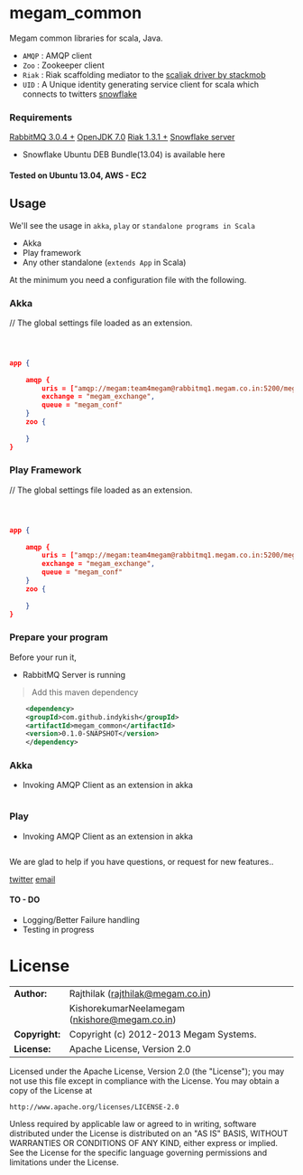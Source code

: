 megam_common
==========

Megam common libraries for scala, Java. 

* `AMQP` : AMQP client
* `Zoo`  : Zookeeper client
* `Riak` : Riak scaffolding mediator to the [scaliak driver by stackmob](https://github.com/stackmob/scaliak)
* `UID`  : A Unique identity generating service client for scala which connects to twitters [snowflake](https://github.com/twitter/snowflake)


### Requirements

> 
[RabbitMQ 3.0.4 +](http://www.rabbitmq.com)
[OpenJDK 7.0](http://openjdk.java.net/install/index.html)
[Riak 1.3.1 +](http://basho.com)
[Snowflake server](http://github.com/twitter/snowflake) 

* Snowflake Ubuntu DEB Bundle(13.04) is available here 



#### Tested on Ubuntu 13.04, AWS - EC2

## Usage

We'll see the usage in `akka`, `play` or `standalone programs in Scala`

* Akka
* Play framework
* Any other standalone (`extends App` in Scala)

At the minimum you need a configuration file with the following. 

### Akka

// The global settings file loaded as an extension.

```json



app { 
	
	amqp { 
		uris = ["amqp://megam:team4megam@rabbitmq1.megam.co.in:5200/megam","amqp://megam:team4megam@rabbitmq2.megam.co.in:5200/megam"], 
		exchange = "megam_exchange",		
		queue = "megam_conf"
	} 
	zoo {
	
	}
}

```

### Play Framework 

// The global settings file loaded as an extension.

```json



app { 
	
	amqp { 
		uris = ["amqp://megam:team4megam@rabbitmq1.megam.co.in:5200/megam","amqp://megam:team4megam@rabbitmq2.megam.co.in:5200/megam"], 
		exchange = "megam_exchange",		
		queue = "megam_conf"
	} 
	zoo {
	
	}
}

```

###



### Prepare your program

Before your run it,

* RabbitMQ Server is running

> Add this maven dependency

```xml
	<dependency>
	<groupId>com.github.indykish</groupId>
	<artifactId>megam_common</artifactId>
	<version>0.1.0-SNAPSHOT</version>
	</dependency>
```
### Akka

* Invoking AMQP Client as an extension in akka

```scala


```

### Play

* Invoking AMQP Client as an extension in akka

```scala


```
   


We are glad to help if you have questions, or request for new features..

[twitter](http://twitter.com/indykish) [email](<rajthilak@megam.co.in>)

#### TO - DO

* Logging/Better Failure handling
* Testing in progress

	
# License


|                      |                                          |
|:---------------------|:-----------------------------------------|
| **Author:**          | Rajthilak (<rajthilak@megam.co.in>)
|		               | KishorekumarNeelamegam (<nkishore@megam.co.in>)
| **Copyright:**       | Copyright (c) 2012-2013 Megam Systems.
| **License:**         | Apache License, Version 2.0

Licensed under the Apache License, Version 2.0 (the "License");
you may not use this file except in compliance with the License.
You may obtain a copy of the License at

    http://www.apache.org/licenses/LICENSE-2.0

Unless required by applicable law or agreed to in writing, software
distributed under the License is distributed on an "AS IS" BASIS,
WITHOUT WARRANTIES OR CONDITIONS OF ANY KIND, either express or implied.
See the License for the specific language governing permissions and
limitations under the License.
 
